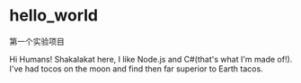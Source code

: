# hello_world
第一个实验项目

Hi Humans!
Shakalakat here, I like Node.js and C#(that's what I'm made of!).
I've had tocos on the moon and find then far superior to Earth tacos.
